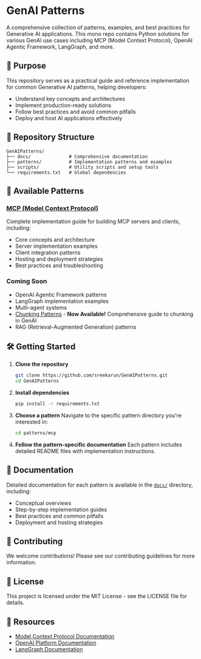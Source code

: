 # GenAI Patterns

A comprehensive collection of patterns, examples, and best practices for Generative AI applications. This mono repo contains Python solutions for various GenAI use cases including MCP (Model Context Protocol), OpenAI Agentic Framework, LangGraph, and more.

## 🎯 Purpose

This repository serves as a practical guide and reference implementation for common Generative AI patterns, helping developers:

- Understand key concepts and architectures
- Implement production-ready solutions
- Follow best practices and avoid common pitfalls
- Deploy and host AI applications effectively

## 📁 Repository Structure

```
GenAIPatterns/
├── docs/              # Comprehensive documentation
├── patterns/          # Implementation patterns and examples
├── scripts/           # Utility scripts and setup tools
└── requirements.txt   # Global dependencies
```

## 🚀 Available Patterns

### [MCP (Model Context Protocol)](./patterns/mcp/)
Complete implementation guide for building MCP servers and clients, including:
- Core concepts and architecture
- Server implementation examples
- Client integration patterns
- Hosting and deployment strategies
- Best practices and troubleshooting

### Coming Soon
- OpenAI Agentic Framework patterns  
- LangGraph implementation examples
- Multi-agent systems
- [Chunking Patterns](./docs/chunking.md) - **Now Available!** Comprehensive guide to chunking in GenAI
- RAG (Retrieval-Augmented Generation) patterns

## 🛠 Getting Started

1. **Clone the repository**
   ```bash
   git clone https://github.com/sreekarun/GenAIPatterns.git
   cd GenAIPatterns
   ```

2. **Install dependencies**
   ```bash
   pip install -r requirements.txt
   ```

3. **Choose a pattern**
   Navigate to the specific pattern directory you're interested in:
   ```bash
   cd patterns/mcp
   ```

4. **Follow the pattern-specific documentation**
   Each pattern includes detailed README files with implementation instructions.

## 📖 Documentation

Detailed documentation for each pattern is available in the [`docs/`](./docs/) directory, including:
- Conceptual overviews
- Step-by-step implementation guides
- Best practices and common pitfalls
- Deployment and hosting strategies

## 🤝 Contributing

We welcome contributions! Please see our contributing guidelines for more information.

## 📄 License

This project is licensed under the MIT License - see the LICENSE file for details.

## 🔗 Resources

- [Model Context Protocol Documentation](https://modelcontextprotocol.io/)
- [OpenAI Platform Documentation](https://platform.openai.com/)
- [LangGraph Documentation](https://langchain-ai.github.io/langgraph/)